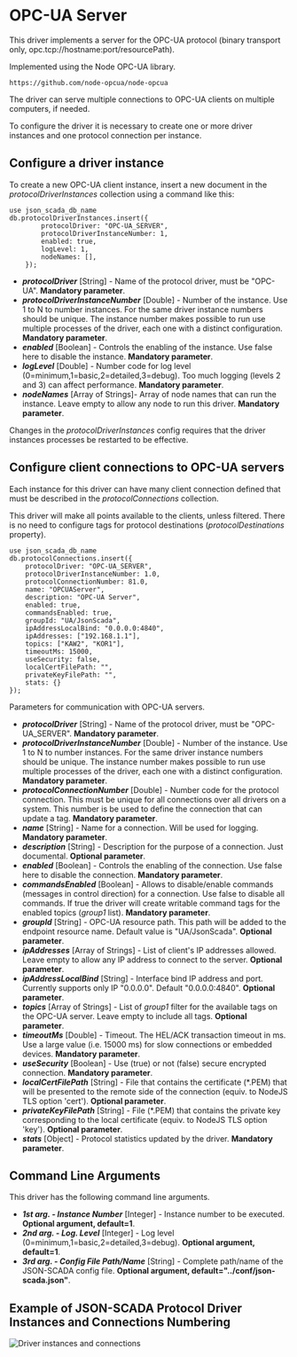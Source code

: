 # OPC-UA Server

This driver implements a server for the OPC-UA protocol (binary transport only, opc.tcp://hostname:port/resourcePath).

Implemented using the Node OPC-UA library.

    https://github.com/node-opcua/node-opcua

The driver can serve multiple connections to OPC-UA clients on multiple computers, if needed.

To configure the driver it is necessary to create one or more driver instances and one protocol connection per instance.

## Configure a driver instance

To create a new OPC-UA client instance, insert a new document in the _protocolDriverInstances_ collection using a command like this:

    use json_scada_db_name
    db.protocolDriverInstances.insert({
            protocolDriver: "OPC-UA_SERVER",
            protocolDriverInstanceNumber: 1,
            enabled: true,
            logLevel: 1,
            nodeNames: [],
        });

- _**protocolDriver**_ [String] - Name of the protocol driver, must be "OPC-UA". **Mandatory parameter**.
- _**protocolDriverInstanceNumber**_ [Double] - Number of the instance. Use 1 to N to number instances. For the same driver instance numbers should be unique. The instance number makes possible to run use multiple processes of the driver, each one with a distinct configuration. **Mandatory parameter**.
- _**enabled**_ [Boolean] - Controls the enabling of the instance. Use false here to disable the instance. **Mandatory parameter**.
- _**logLevel**_ [Double] - Number code for log level (0=minimum,1=basic,2=detailed,3=debug). Too much logging (levels 2 and 3) can affect performance. **Mandatory parameter**.
- _**nodeNames**_ [Array of Strings]- Array of node names that can run the instance. Leave empty to allow any node to run this driver. **Mandatory parameter**.

Changes in the _protocolDriverInstances_ config requires that the driver instances processes be restarted to be effective.

## Configure client connections to OPC-UA servers

Each instance for this driver can have many client connection defined that must be described in the _protocolConnections_ collection.

This driver will make all points available to the clients, unless filtered. There is no need to configure tags for protocol destinations (_protocolDestinations_ property).

    use json_scada_db_name
    db.protocolConnections.insert({
        protocolDriver: "OPC-UA_SERVER",
        protocolDriverInstanceNumber: 1.0,
        protocolConnectionNumber: 81.0,
        name: "OPCUAServer",
        description: "OPC-UA Server",
        enabled: true,
        commandsEnabled: true,
        groupId: "UA/JsonScada",
        ipAddressLocalBind: "0.0.0.0:4840",
        ipAddresses: ["192.168.1.1"],
        topics: ["KAW2", "KOR1"],
        timeoutMs: 15000,
        useSecurity: false,
        localCertFilePath: "",
        privateKeyFilePath: "",
        stats: {}
    });

Parameters for communication with OPC-UA servers.

- _**protocolDriver**_ [String] - Name of the protocol driver, must be "OPC-UA_SERVER". **Mandatory parameter**.
- _**protocolDriverInstanceNumber**_ [Double] - Number of the instance. Use 1 to N to number instances. For the same driver instance numbers should be unique. The instance number makes possible to run use multiple processes of the driver, each one with a distinct configuration. **Mandatory parameter**.
- _**protocolConnectionNumber**_ [Double] - Number code for the protocol connection. This must be unique for all connections over all drivers on a system. This number is be used to define the connection that can update a tag. **Mandatory parameter**.
- _**name**_ [String] - Name for a connection. Will be used for logging. **Mandatory parameter**.
- _**description**_ [String] - Description for the purpose of a connection. Just documental. **Optional parameter**.
- _**enabled**_ [Boolean] - Controls the enabling of the connection. Use false here to disable the connection. **Mandatory parameter**.
- _**commandsEnabled**_ [Boolean] - Allows to disable/enable commands (messages in control direction) for a connection. Use false to disable all commands. If true the driver will create writable command tags for the enabled topics (_group1_ list). **Mandatory parameter**.
- _**groupId**_ [String] - OPC-UA resource path. This path will be added to the endpoint resource name. Default value is "UA/JsonScada". **Optional parameter**.
- _**ipAddresses**_ [Array of Strings] - List of client's IP addresses allowed. Leave empty to allow any IP address to connect to the server. **Optional parameter**.
- _**ipAddressLocalBind**_ [String] - Interface bind IP address and port. Currently supports only IP "0.0.0.0". Default "0.0.0.0:4840". **Optional parameter**.
- _**topics**_ [Array of Strings] - List of _group1_ filter for the available tags on the OPC-UA server. Leave empty to include all tags. **Optional parameter**.
- _**timeoutMs**_ [Double] - Timeout. The HEL/ACK transaction timeout in ms. Use a large value (i.e. 15000 ms) for slow connections or embedded devices. **Mandatory parameter**.
- _**useSecurity**_ [Boolean] - Use (true) or not (false) secure encrypted connection. **Mandatory parameter**.
- _**localCertFilePath**_ [String] - File that contains the certificate (\*.PEM) that will be presented to the remote side of the connection (equiv. to NodeJS TLS option 'cert'). **Optional parameter**.
- _**privateKeyFilePath**_ [String] - File (\*.PEM) that contains the private key corresponding to the local certificate (equiv. to NodeJS TLS option 'key'). **Optional parameter**.
- _**stats**_ [Object] - Protocol statistics updated by the driver. **Mandatory parameter**.

## Command Line Arguments

This driver has the following command line arguments.

- _**1st arg. - Instance Number**_ [Integer] - Instance number to be executed. **Optional argument, default=1**.
- _**2nd arg. - Log. Level**_ [Integer] - Log level (0=minimum,1=basic,2=detailed,3=debug). **Optional argument, default=1**.
- _**3rd arg. - Config File Path/Name**_ [String] - Complete path/name of the JSON-SCADA config file. **Optional argument, default="../conf/json-scada.json"**.

## Example of JSON-SCADA Protocol Driver Instances and Connections Numbering

![Driver instances and connections](https://github.com/riclolsen/json-scada/raw/master/docs/JSON-SCADA_Connections.png 'Driver Instances and Connections Numbering')

